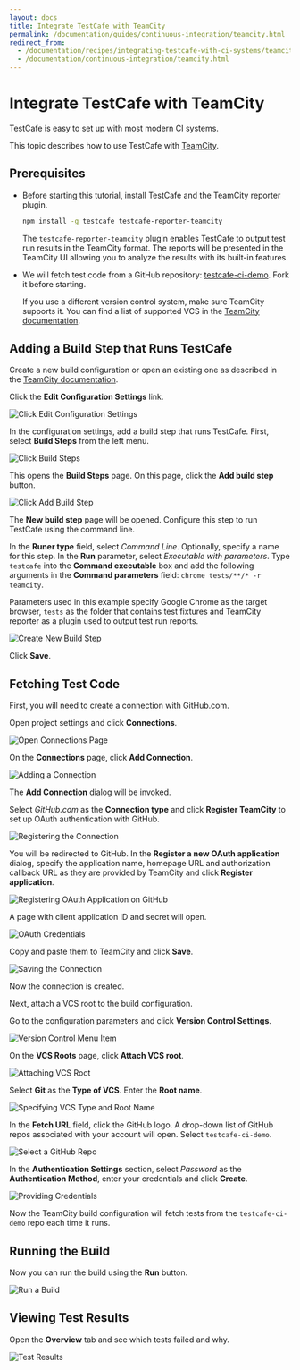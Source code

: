 ```yaml
---
layout: docs
title: Integrate TestCafe with TeamCity
permalink: /documentation/guides/continuous-integration/teamcity.html
redirect_from:
  - /documentation/recipes/integrating-testcafe-with-ci-systems/teamcity.html
  - /documentation/continuous-integration/teamcity.html
---
```

# Integrate TestCafe with TeamCity

TestCafe is easy to set up with most modern CI systems.

This topic describes how to use TestCafe with [TeamCity](http://www.jetbrains.com/teamcity/).

## Prerequisites

* Before starting this tutorial, install TestCafe and the TeamCity reporter plugin.

    ```sh
    npm install -g testcafe testcafe-reporter-teamcity
    ```

    The `testcafe-reporter-teamcity` plugin enables TestCafe to output test run results in the TeamCity format. The reports will be presented in the TeamCity UI allowing you to analyze the results with its built-in features.

* We will fetch test code from a GitHub repository: [testcafe-ci-demo](https://github.com/DevExpress-Examples/testcafe-ci-demo). Fork it before starting.
  
    If you use a different version control system, make sure TeamCity supports it. You can find a list of supported VCS in the [TeamCity documentation](http://confluence.jetbrains.com/display/TCD10/TeamCity+Documentation).

## Adding a Build Step that Runs TestCafe

Create a new build configuration or open an existing one as described in the [TeamCity documentation](https://confluence.jetbrains.com/display/TCD10/Creating+and+Editing+Build+Configurations).

Click the **Edit Configuration Settings** link.

![Click Edit Configuration Settings](../../../images/teamcity/edit-configuration.png)

In the configuration settings, add a build step that runs TestCafe. First, select **Build Steps** from the left menu.

![Click Build Steps](../../../images/teamcity/configure-build-steps.png)

This opens the **Build Steps** page. On this page, click the **Add build step** button.

![Click Add Build Step](../../../images/teamcity/add-build-step.png)

The **New build step** page will be opened. Configure this step to run TestCafe using the command line.

In the **Runer type** field, select *Command Line*. Optionally, specify a name for this step. In the **Run** parameter, select *Executable with parameters*. Type `testcafe` into the **Command executable** box and add the following arguments in the **Command parameters** field: `chrome tests/**/* -r teamcity`.

Parameters used in this example specify Google Chrome as the target browser, `tests` as the folder that contains test fixtures and TeamCity reporter as a plugin used to output test run reports.

![Create New Build Step](../../../images/teamcity/create-new-build-step.png)

Click **Save**.

## Fetching Test Code

First, you will need to create a connection with GitHub.com.

Open project settings and click **Connections**.

![Open Connections Page](../../../images/teamcity/configure-connections.png)

On the **Connections** page, click **Add Connection**.

![Adding a Connection](../../../images/teamcity/add-connection.png)

The **Add Connection** dialog will be invoked.

Select *GitHub.com* as the **Connection type** and click **Register TeamCity** to set up OAuth authentication with GitHub.

![Registering the Connection](../../../images/teamcity/add-connection-register.png)

You will be redirected to GitHub. In the **Register a new OAuth application** dialog, specify the application name, homepage URL and authorization callback URL as they are provided by TeamCity and click **Register application**.

![Registering OAuth Application on GitHub](../../../images/teamcity/add-connection-register-github.png)

A page with client application ID and secret will open.

![OAuth Credentials](../../../images/teamcity/add-connection-register-credentials.png)

Copy and paste them to TeamCity and click **Save**.

![Saving the Connection](../../../images/teamcity/add-connection-finish-register.png)

Now the connection is created.

Next, attach a VCS root to the build configuration.

Go to the configuration parameters and click **Version Control Settings**.

![Version Control Menu Item](../../../images/teamcity/configuration-vcs.png)

On the **VCS Roots** page, click **Attach VCS root**.

![Attaching VCS Root](../../../images/teamcity/attach-vcs-root.png)

Select **Git** as the **Type of VCS**. Enter the **Root name**.

![Specifying VCS Type and Root Name](../../../images/teamcity/attach-vcs-root-p2.png)

In the **Fetch URL** field, click the GitHub logo. A drop-down list of GitHub repos associated with your account will open. Select `testcafe-ci-demo`.

![Select a GitHub Repo](../../../images/teamcity/attach-vcs-root-repo.png)

In the **Authentication Settings** section, select *Password* as the **Authentication Method**, enter your credentials and click **Create**.

![Providing Credentials](../../../images/teamcity/attach-vcs-root-p3.png)

Now the TeamCity build configuration will fetch tests from the `testcafe-ci-demo` repo each time it runs.

## Running the Build

Now you can run the build using the **Run** button.

![Run a Build](../../../images/teamcity/run-build.png)

## Viewing Test Results

Open the **Overview** tab and see which tests failed and why.

![Test Results](../../../images/teamcity/test-results.png)